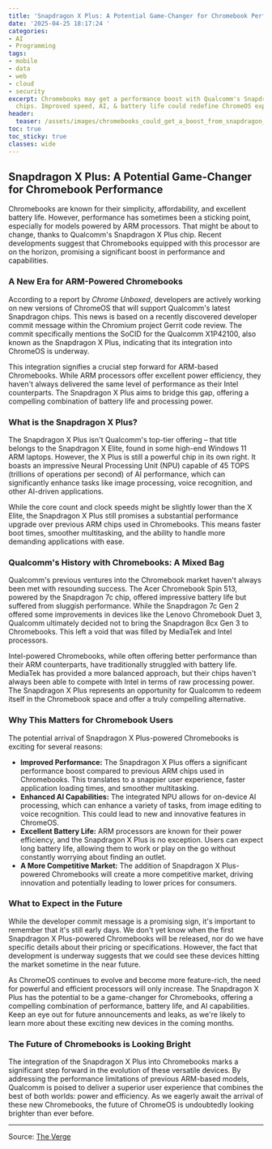 ```yaml
---
title: 'Snapdragon X Plus: A Potential Game-Changer for Chromebook Performance'
date: '2025-04-25 18:17:24 '
categories:
- AI
- Programming
tags:
- mobile
- data
- web
- cloud
- security
excerpt: Chromebooks may get a performance boost with Qualcomm's Snapdragon X Plus
  chips. Improved speed, AI, & battery life could redefine ChromeOS experience.
header:
  teaser: /assets/images/chromebooks_could_get_a_boost_from_snapdragon_x_pl_20250425181724.png
toc: true
toc_sticky: true
classes: wide
---
```


## Snapdragon X Plus: A Potential Game-Changer for Chromebook Performance

Chromebooks are known for their simplicity, affordability, and excellent battery life. However, performance has sometimes been a sticking point, especially for models powered by ARM processors. That might be about to change, thanks to Qualcomm's Snapdragon X Plus chip. Recent developments suggest that Chromebooks equipped with this processor are on the horizon, promising a significant boost in performance and capabilities.

### A New Era for ARM-Powered Chromebooks

According to a report by *Chrome Unboxed*, developers are actively working on new versions of ChromeOS that will support Qualcomm's latest Snapdragon chips. This news is based on a recently discovered developer commit message within the Chromium project Gerrit code review. The commit specifically mentions the SoCID for the Qualcomm X1P42100, also known as the Snapdragon X Plus, indicating that its integration into ChromeOS is underway.

This integration signifies a crucial step forward for ARM-based Chromebooks. While ARM processors offer excellent power efficiency, they haven't always delivered the same level of performance as their Intel counterparts. The Snapdragon X Plus aims to bridge this gap, offering a compelling combination of battery life and processing power.

### What is the Snapdragon X Plus?

The Snapdragon X Plus isn't Qualcomm's top-tier offering – that title belongs to the Snapdragon X Elite, found in some high-end Windows 11 ARM laptops. However, the X Plus is still a powerful chip in its own right. It boasts an impressive Neural Processing Unit (NPU) capable of 45 TOPS (trillions of operations per second) of AI performance, which can significantly enhance tasks like image processing, voice recognition, and other AI-driven applications.

While the core count and clock speeds might be slightly lower than the X Elite, the Snapdragon X Plus still promises a substantial performance upgrade over previous ARM chips used in Chromebooks. This means faster boot times, smoother multitasking, and the ability to handle more demanding applications with ease.

### Qualcomm's History with Chromebooks: A Mixed Bag

Qualcomm's previous ventures into the Chromebook market haven't always been met with resounding success. The Acer Chromebook Spin 513, powered by the Snapdragon 7c chip, offered impressive battery life but suffered from sluggish performance. While the Snapdragon 7c Gen 2 offered some improvements in devices like the Lenovo Chromebook Duet 3, Qualcomm ultimately decided not to bring the Snapdragon 8cx Gen 3 to Chromebooks. This left a void that was filled by MediaTek and Intel processors.

Intel-powered Chromebooks, while often offering better performance than their ARM counterparts, have traditionally struggled with battery life. MediaTek has provided a more balanced approach, but their chips haven't always been able to compete with Intel in terms of raw processing power. The Snapdragon X Plus represents an opportunity for Qualcomm to redeem itself in the Chromebook space and offer a truly compelling alternative.

### Why This Matters for Chromebook Users

The potential arrival of Snapdragon X Plus-powered Chromebooks is exciting for several reasons:

*   **Improved Performance:** The Snapdragon X Plus offers a significant performance boost compared to previous ARM chips used in Chromebooks. This translates to a snappier user experience, faster application loading times, and smoother multitasking.
*   **Enhanced AI Capabilities:** The integrated NPU allows for on-device AI processing, which can enhance a variety of tasks, from image editing to voice recognition. This could lead to new and innovative features in ChromeOS.
*   **Excellent Battery Life:** ARM processors are known for their power efficiency, and the Snapdragon X Plus is no exception. Users can expect long battery life, allowing them to work or play on the go without constantly worrying about finding an outlet.
*   **A More Competitive Market:** The addition of Snapdragon X Plus-powered Chromebooks will create a more competitive market, driving innovation and potentially leading to lower prices for consumers.

### What to Expect in the Future

While the developer commit message is a promising sign, it's important to remember that it's still early days. We don't yet know when the first Snapdragon X Plus-powered Chromebooks will be released, nor do we have specific details about their pricing or specifications. However, the fact that development is underway suggests that we could see these devices hitting the market sometime in the near future.

As ChromeOS continues to evolve and become more feature-rich, the need for powerful and efficient processors will only increase. The Snapdragon X Plus has the potential to be a game-changer for Chromebooks, offering a compelling combination of performance, battery life, and AI capabilities. Keep an eye out for future announcements and leaks, as we're likely to learn more about these exciting new devices in the coming months.

### The Future of Chromebooks is Looking Bright

The integration of the Snapdragon X Plus into Chromebooks marks a significant step forward in the evolution of these versatile devices. By addressing the performance limitations of previous ARM-based models, Qualcomm is poised to deliver a superior user experience that combines the best of both worlds: power and efficiency. As we eagerly await the arrival of these new Chromebooks, the future of ChromeOS is undoubtedly looking brighter than ever before.


---

Source: [The Verge](https://www.theverge.com/news/656496/chromebook-qualcomm-snapdragon-x-plus)